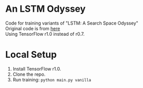 # An LSTM Odyssey

Code for training variants of "LSTM: A Search Space Odyssey"<br>
Original code is from [here](https://github.com/fomorians/lstm-odyssey)<br>
Using TensorFlow r1.0 instead of r0.7.

# Local Setup

1. Install TensorFlow r1.0.
2. Clone the repo.
3. Run training: `python main.py vanilla`
